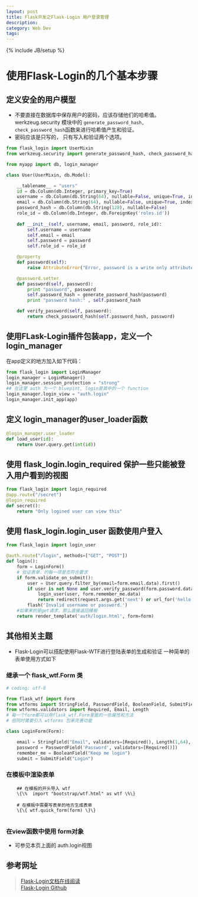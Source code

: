 ```yaml
---
layout: post
title: Flask开发之Flask-Login 用户登录管理
description: 
category: Web Dev
tags: 
---
```

{% include JB/setup %}

# 使用Flask-Login的几个基本步骤

## 定义安全的用户模型
- 不要直接在数据库中保存用户的密码，应该存储他们的哈希值。werkzeug.security 模块中的 <code>generate_password_hash, check_password_hash</code>函数来进行哈希值产生和验证。
- 密码应该是只写的， 只有写入和验证两个选项。

```python
from flask_login import UserMixin
from werkzeug.security import generate_password_hash, check_password_hash

from myapp import db, login_manager

class User(UserMixin, db.Model):

    __tablename__ = "users"
    id = db.Column(db.Integer, primary_key=True)
    username = db.Column(db.String(64), nullable=False, unique=True, index=True)
    email = db.Column(db.String(64), nullable=False, unique=True, index=True)
    password_hash = db.Column(db.String(128), nullable=False)
    role_id = db.Column(db.Integer, db.ForeignKey('roles.id'))
    
    def __init__(self, username, email, password, role_id):
        self.username = username
        self.email = email
        self.password = password
        self.role_id = role_id

    @property
    def password(self):
        raise AttributeError("Error, password is a write only attribute")

    @password.setter
    def password(self, password):
        print "password", password
        self.password_hash = generate_password_hash(password)
        print "password hash:" , self.password_hash

    def verify_password(self, password):
        return check_password_hash(self.password_hash, password)
```

## 使用FLask-Login插件包装app，定义一个 login_manager

在app定义的地方加入如下代码：

```python
from flask_login import LoginManager
login_manager = LoginManager()
login_manager.session_protection = "strong"
## 在这里 auth 为一个 bluepint, login是其中的一个 function
login_manager.login_view = "auth.login"
login_manager.init_app(app)
```

## 定义 login_manager的user_loader函数

```python
@login_manager.user_loader
def load_user(id):
    return User.query.get(int(id))
```

## 使用 flask_login.login_required 保护一些只能被登入用户看到的视图

```python
from flask_login import login_required
@app.route("/secret")
@login_required
def secret():
    return "Only logined user can view this"
```

## 使用 flask_login.login_user 函数使用户登入

```python
from flask_login import login_user

@auth.route("/login", methods=["GET", "POST"])
def login():
    form = LoginForm()
    # 验证表单，的每一项是否符合要求
    if form.validate_on_submit():
        user = User.query.filter_by(email=form.email.data).first()
        if user is not None and user.verify_password(form.password.data):
            login_user(user, form.remember_me.data)
            return redirect(request.args.get('next') or url_for('hello'))
        flash('Invalid username or password.')
    #如果来的是get请求，那么直接返回模板
    return render_template('auth/login.html', form=form)
```

## 其他相关主题
- Flask-Login可以搭配使用Flask-WTF进行登陆表单的生成和验证
一种简单的表单使用方式如下

### 继承一个 flask_wtf.Form 类
```python
# coding: utf-8

from flask_wtf import Form
from wtforms import StringField, PasswordField, BooleanField, SubmitField
from wtforms.validators import Required, Email, Length
# 每一个form都可以用flask_wtf.Form里面的一些属性和方法
# 但同时需要引入 wtforms 包来完善功能

class LoginForm(Form):

    email = StringField("Email", validators=[Required(), Length(1,64), Email()])
    password = PasswordField('Password', validators=[Required()])
    remember_me = BooleanField("Keep me login")
    submit = SubmitField("Login")
```

### 在模板中渲染表单
```
    ## 在模板的开头导入 wtf
    \{\%  import "bootstrap/wtf.html" as wtf \%\}
    
    # 在模板中需要写表单的地方生成表单
    \{\{ wtf.quick_form(form) \}\}
    
```

### 在view函数中使用 form对象
- 可参见本页上面的 auth.login视图


## 参考网址
> [Flask-Login文档在线阅读](https://flask-login.readthedocs.io/en/latest/)  
> [Flask-Login Github](https://github.com/maxcountryman/flask-login/)  